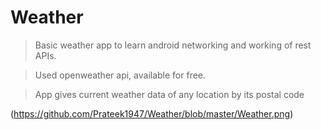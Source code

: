 # Weather
>Basic weather app to learn android networking and working of rest APIs.

>Used openweather api, available for free.

>App gives current weather data of any location by its postal code

(https://github.com/Prateek1947/Weather/blob/master/Weather.png)
